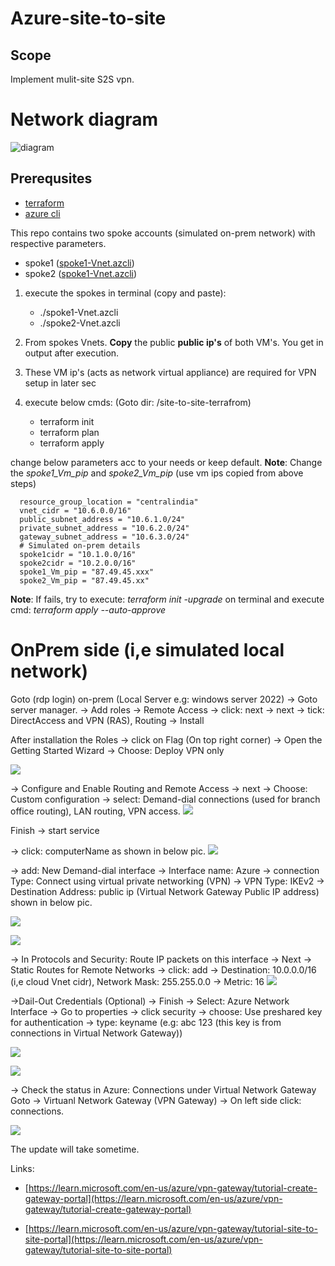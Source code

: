 # Azure-site-to-site
## Scope
Implement mulit-site S2S vpn.
# Network diagram
![diagram](/pics/NetworkDesign.png)
## Prerequsites
- [terraform](https://developer.hashicorp.com/terraform/tutorials/aws-get-started/install-cli)
- [azure cli](https://learn.microsoft.com/en-us/cli/azure/install-azure-cli)

This repo contains two spoke accounts (simulated on-prem network) with respective parameters.
- spoke1 ([spoke1-Vnet.azcli](./On-prem/spoke1-Vnet.azcli))
- spoke2 ([spoke1-Vnet.azcli](./On-prem/spoke1-Vnet.azcli))


1. execute the spokes in terminal (copy and paste):
   -  ./spoke1-Vnet.azcli
   -  ./spoke2-Vnet.azcli

2. From spokes Vnets. **Copy** the public **public ip's** of both VM's. You get in output after execution.
3. These VM ip's (acts as network virtual appliance) are required for VPN setup in later sec
4. execute below cmds: (Goto dir: /site-to-site-terrafrom)
   - terraform init
   - terraform plan
   - terraform apply

change below parameters acc to your needs or keep default. **Note**: Change the *spoke1_Vm_pip* and *spoke2_Vm_pip* (use vm ips copied from above steps)
```
  resource_group_location = "centralindia"
  vnet_cidr = "10.6.0.0/16"
  public_subnet_address = "10.6.1.0/24"
  private_subnet_address = "10.6.2.0/24"
  gateway_subnet_address = "10.6.3.0/24"
  # Simulated on-prem details
  spoke1cidr = "10.1.0.0/16" 
  spoke2cidr = "10.2.0.0/16"
  spoke1_Vm_pip = "87.49.45.xxx" 
  spoke2_Vm_pip = "87.49.45.xx"
```

**Note**: If fails, try to execute: *terraform init -upgrade* on terminal and execute cmd: *terraform apply --auto-approve*

# OnPrem side (i,e simulated local network)
Goto (rdp login) on-prem (Local Server e.g: windows server 2022)
-> Goto server manager.
-> Add roles -> Remote Access -> click: next -> next -> tick: DirectAccess and VPN (RAS), Routing -> Install

After installation the Roles -> click on Flag (On top right corner) -> Open the Getting Started Wizard -> Choose: Deploy VPN only

![](/pics/Routing-and-Remote-Access.png)

-> Configure and Enable Routing and Remote Access
-> next -> Choose: Custom configuration -> select: Demand-dial connections (used for branch office routing), LAN routing, VPN access.
![](/pics/Demand-dial-connections.png)

Finish -> start service

-> click: computerName as shown in below pic.
![](/pics/Demand-dail-Interface.png)


-> add: New Demand-dial interface
-> Interface name: Azure -> connection Type: Connect using virtual private networking (VPN) -> VPN Type: IKEv2 -> Destination Address: public ip (Virtual Network Gateway Public IP address) shown in below pic.

![](/pics/AzureInterface.png)

![](/pics/DestinationAddress.png)

-> In Protocols and Security: Route IP packets on this interface -> Next -> Static Routes for Remote Networks -> click: add -> Destination: 10.0.0.0/16 (i,e cloud Vnet cidr), Network Mask: 255.255.0.0 -> Metric: 16
![](/pics/StaticRouteForRemoteNetworks.png)


->Dail-Out Credentials (Optional) -> Finish
-> Select: Azure Network Interface -> Go to properties -> click security -> choose: Use preshared key for authentication -> type: keyname (e.g: abc 123 (this key is from connections in Virtual Network Gateway))

![](/pics/AzureProperties.png)

![](/pics/connect.png)

-> Check the status in Azure: Connections under Virtual Network Gateway
Goto -> Virtuanl Network Gateway (VPN Gateway) -> On left side click: connections.

![](/pics/VPNGW-connection.png)

The update will take sometime.

Links: 
- [https://learn.microsoft.com/en-us/azure/vpn-gateway/tutorial-create-gateway-portal](https://learn.microsoft.com/en-us/azure/vpn-gateway/tutorial-create-gateway-portal)


- [https://learn.microsoft.com/en-us/azure/vpn-gateway/tutorial-site-to-site-portal](https://learn.microsoft.com/en-us/azure/vpn-gateway/tutorial-site-to-site-portal)